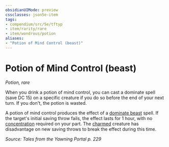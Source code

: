 ```yaml
---
obsidianUIMode: preview
cssclasses: json5e-item
tags:
- compendium/src/5e/tftyp
- item/rarity/rare
- item/wondrous/potion
aliases: 
- "Potion of Mind Control (beast)"
---
```

# Potion of Mind Control (beast)
*Potion, rare*  


When you drink a potion of mind control, you can cast a dominate spell (save DC 15) on a specific creature if you do so before the end of your next turn. If you don't, the potion is wasted.

A potion of mind control produces the effect of a [dominate beast](2-Mechanics/CLI/spells/dominate-beast.md) spell. If the target's initial saving throw fails, the effect lasts for 1 hour, with no [concentration](2-Mechanics/CLI/rules/conditions.md#Concentration) required on your part. The [charmed](2-Mechanics/CLI/rules/conditions.md#Charmed) creature has disadvantage on new saving throws to break the effect during this time.

*Source: Tales from the Yawning Portal p. 229*